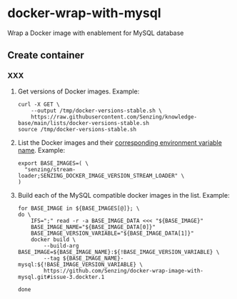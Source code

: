 # docker-wrap-with-mysql
Wrap a Docker image with enablement for MySQL database



## Create container

### XXX


1. Get versions of Docker images.
   Example:

    ```console
    curl -X GET \
        --output /tmp/docker-versions-stable.sh \
        https://raw.githubusercontent.com/Senzing/knowledge-base/main/lists/docker-versions-stable.sh
    source /tmp/docker-versions-stable.sh
    ```

1. List the Docker images and their
   [corresponding environment variable name](https://github.com/Senzing/knowledge-base/blob/main/lists/docker-versions-stable.sh).
   Example:

    ```console
    export BASE_IMAGES=( \
      "senzing/stream-loader;SENZING_DOCKER_IMAGE_VERSION_STREAM_LOADER" \
    )
    ```

1. Build each of the MySQL compatible docker images in the list.
   Example:

    ```console
    for BASE_IMAGE in ${BASE_IMAGES[@]}; \
    do \
        IFS=";" read -r -a BASE_IMAGE_DATA <<< "${BASE_IMAGE}"
        BASE_IMAGE_NAME="${BASE_IMAGE_DATA[0]}"
        BASE_IMAGE_VERSION_VARIABLE="${BASE_IMAGE_DATA[1]}"
        docker build \
            --build-arg BASE_IMAGE=${BASE_IMAGE_NAME}:${!BASE_IMAGE_VERSION_VARIABLE} \
            --tag ${BASE_IMAGE_NAME}-mysql:${!BASE_IMAGE_VERSION_VARIABLE} \
            https://github.com/Senzing/docker-wrap-image-with-mysql.git#issue-3.dockter.1

    done
    ```
